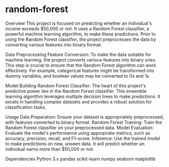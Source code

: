 # random-forest

Overview
This project is focused on predicting whether an individual's income exceeds $50,000 or not. It uses a Random Forest classifier, a powerful machine learning algorithm, to make these predictions. Prior to using the Random Forest classifier, the project preprocesses the data by converting various features into binary format.

Data Preprocessing
Feature Conversion: To make the data suitable for machine learning, the project converts various features into binary ones. This step is crucial to ensure that the Random Forest algorithm can work effectively. For example, categorical features might be transformed into dummy variables, and boolean values may be converted to 0s and 1s.

Model Building
Random Forest Classifier: The heart of this project's predictive power lies in the Random Forest classifier. This ensemble learning algorithm leverages multiple decision trees to make predictions. It excels in handling complex datasets and provides a robust solution for classification tasks.

Usage
Data Preparation: Ensure your dataset is appropriately preprocessed, with features converted to binary format.
Random Forest Training: Train the Random Forest classifier on your preprocessed data.
Model Evaluation: Evaluate the model's performance using appropriate metrics, such as accuracy, precision, recall, and F1-score.
Inference: Use the trained model to make predictions on new, unseen data. It will predict whether an individual earns more than $50,000 or not.

Dependencies
Python 3.x
pandas
scikit-learn
numpy
seaborn
matplotlib

